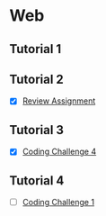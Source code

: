 # Web

## Tutorial 1

<!-- - [ ] [Coding Challenge 1](./T1-1_hints.md)
- [ ] [Coding Challenge 2](./T1-2_hints.md)
- [ ] [Coding Challenge 3](./T1-3_hints.md)
- [ ] [Coding Challenge 4](./T1-4_hints.md)
- [ ] [Review Assignment](./T1-Review_hints.md) -->

## Tutorial 2

<!-- - [ ] [Coding Challenge 1](./T2-1_hints.md)
- [ ] [Coding Challenge 2](./T2-2_hints.md)
- [ ] [Coding Challenge 3](./T2-3_hints.md)
- [ ] [Coding Challenge 4](./T2-4_hints.md) -->
- [X] [Review Assignment](./T2-Review_hints.md)

## Tutorial 3

<!-- - [ ] [Coding Challenge 1](./T3-1_hints.md)
- [ ] [Coding Challenge 2](./T3-2_hints.md)
- [ ] [Coding Challenge 3](./T3-3_hints.md) -->
- [X] [Coding Challenge 4](./T3-4_hints.md)
<!-- - [ ] [Review Assignment](./T3-Review_hints.md) -->

## Tutorial 4

- [ ] [Coding Challenge 1](./T4-1_hints.md)
<!-- - [ ] [Coding Challenge 2](./T4-2_hints.md)
- [ ] [Coding Challenge 3](./T4-3_hints.md)
- [ ] [Coding Challenge 4](./T4-4_hints.md)
- [ ] [Review Assignment](./T4-Review_hints.md) -->
